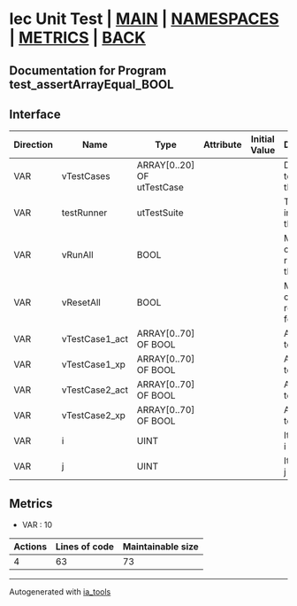 # Iec Unit Test | [MAIN] | [NAMESPACES] | [METRICS] | [BACK]  

## Documentation for Program test_assertArrayEqual_BOOL  

## Interface  

| Direction | Name | Type | Attribute | Initial Value | Documentation |
| --------- | ---- | ---- | --------- | ------------- | ------------- |
| VAR | vTestCases | ARRAY[0..20] OF utTestCase |  |  | Definition of all test cases for this POU |  
| VAR | testRunner | utTestSuite |  |  | Test Suite fb instance to run the tests |  
| VAR | vRunAll | BOOL |  |  | Manual command to run all tests for this POU |  
| VAR | vResetAll | BOOL |  |  | Manual command to reset all tests for this POU |  
| VAR | vTestCase1_act | ARRAY[0..70] OF BOOL |  |  | Array data 1 of test case 1 |  
| VAR | vTestCase1_xp | ARRAY[0..70] OF BOOL |  |  | Array data 2 of test case 1 |  
| VAR | vTestCase2_act | ARRAY[0..70] OF BOOL |  |  | Array data 3 of test case 2 |  
| VAR | vTestCase2_xp | ARRAY[0..70] OF BOOL |  |  | Array data 4 of test case 2 |  
| VAR | i | UINT |  |  | Iterator variable i |  
| VAR | j | UINT |  |  | Iterator variable j |  


## Metrics  

- VAR : 10

| Actions | Lines of code | Maintainable size |
| ------- | ------------- | ----------------- |
| 4 | 63 | 73 |

---
Autogenerated with [ia_tools](https://github.com/tkucic/ia_tools)  

[MAIN]: ../../../../index.md
[NAMESPACES]: ../../nsList.md
[METRICS]: ../../../metrics.md
[BACK]: ../nsMain.md
